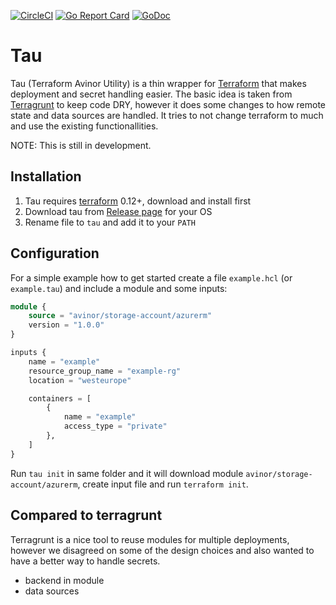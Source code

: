 [![CircleCI](https://circleci.com/gh/avinor/tau.svg?style=svg)](https://circleci.com/gh/avinor/tau)
[![Go Report Card](https://goreportcard.com/badge/github.com/avinor/tau)](https://goreportcard.com/report/github.com/avinor/tau)
[![GoDoc](https://godoc.org/github.com/avinor/tau?status.svg)](https://godoc.org/github.com/avinor/tau)

# Tau

Tau (Terraform Avinor Utility) is a thin wrapper for [Terraform](https://www.terraform.io/) that makes deployment and secret handling easier. The basic idea is taken from [Terragrunt](https://github.com/gruntwork-io/terragrunt) to keep code DRY, however it does some changes to how remote state and data sources are handled. It tries to not change terraform to much and use the existing functionallities.

NOTE: This is still in development.

## Installation

1. Tau requires [terraform](https://www.terraform.io/) 0.12+, download and install first
2. Download tau from [Release page](https://github.com/avinor/tau/releases) for your OS
3. Rename file to `tau` and add it to your `PATH`

## Configuration

For a simple example how to get started create a file `example.hcl` (or `example.tau`) and include a module and some inputs:

```terraform
module {
    source = "avinor/storage-account/azurerm"
    version = "1.0.0"
}

inputs {
    name = "example"
    resource_group_name = "example-rg"
    location = "westeurope"

    containers = [
        {
            name = "example"
            access_type = "private"
        },
    ]
}
```

Run `tau init` in same folder and it will download module `avinor/storage-account/azurerm`, create input file and run `terraform init`.

## Compared to terragrunt

Terragrunt is a nice tool to reuse modules for multiple deployments, however we disagreed on some of the design choices and also wanted to have a better way to handle secrets. 

- backend in module
- data sources
